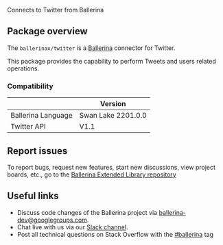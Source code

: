 Connects to Twitter from Ballerina

## Package overview
The `ballerinax/twitter` is a [Ballerina](https://ballerina.io/) connector for Twitter.

This package provides the capability to perform Tweets and users related operations.

### Compatibility
|                     | Version                   |
|---------------------|---------------------------|
| Ballerina Language  | Swan Lake 2201.0.0        |
| Twitter API         | V1.1                      |

## Report issues
To report bugs, request new features, start new discussions, view project boards, etc., go to the [Ballerina Extended Library repository](https://github.com/ballerina-platform/ballerina-extended-library)

## Useful links
- Discuss code changes of the Ballerina project via [ballerina-dev@googlegroups.com](mailto:ballerina-dev@googlegroups.com).
- Chat live with us via our [Slack channel](https://ballerina.io/community/slack/).
- Post all technical questions on Stack Overflow with the [#ballerina](https://stackoverflow.com/questions/tagged/ballerina) tag
